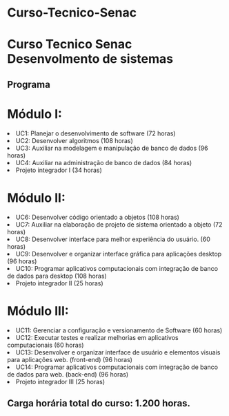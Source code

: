# Curso-Tecnico-Senac
# Curso Tecnico Senac Desenvolmento de sistemas
<h2>Programa</h2>
  <h1>Módulo I:</h1>
  <li>
UC1: Planejar o desenvolvimento de software (72 horas)
  </li>
<li>UC2: Desenvolver algoritmos (108 horas)  </li>
<li>UC3: Auxiliar na modelagem e manipulação de banco de dados (96 horas) </li>
<li>UC4: Auxiliar na administração de banco de dados (84 horas)  </li>
<li>Projeto integrador I (34 horas)</li>


 <h1> Módulo II:</h1>
<li>UC6: Desenvolver código orientado a objetos (108 horas) </li>
<li>UC7: Auxiliar na elaboração de projeto de sistema orientado a objeto (72 horas)  </li>
<li>UC8: Desenvolver interface para melhor experiência do usuário. (60 horas)  </li>
<li>UC9: Desenvolver e organizar interface gráfica para aplicações desktop (96 horas)  </li>
<li>UC10: Programar aplicativos computacionais com integração de banco de dados para desktop (108 horas)  </li>
<li>Projeto integrador II (25 horas)  </li>


<h1>Módulo III:</h1>
<li>UC11: Gerenciar a configuração e versionamento de Software (60 horas)   </li>
<li>UC12: Executar testes e realizar melhorias em aplicativos computacionais (60 horas)  </li>
<li>UC13: Desenvolver e organizar interface de usuário e elementos visuais para aplicações web. (front-end) (96 horas)  </li>
<li>UC14: Programar aplicativos computacionais com integração de banco de dados para web. (back-end) (96 horas)  </li>
<li>Projeto integrador III (25 horas)  </li>

<h2>Carga horária total do curso: 1.200 horas.</h2>
